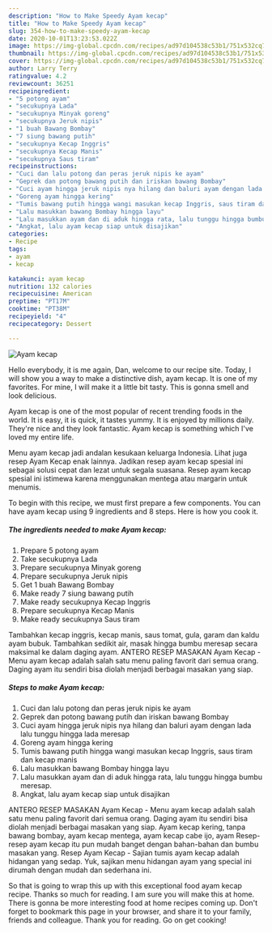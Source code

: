 ```yaml
---
description: "How to Make Speedy Ayam kecap"
title: "How to Make Speedy Ayam kecap"
slug: 354-how-to-make-speedy-ayam-kecap
date: 2020-10-01T13:23:53.022Z
image: https://img-global.cpcdn.com/recipes/ad97d104538c53b1/751x532cq70/ayam-kecap-foto-resep-utama.jpg
thumbnail: https://img-global.cpcdn.com/recipes/ad97d104538c53b1/751x532cq70/ayam-kecap-foto-resep-utama.jpg
cover: https://img-global.cpcdn.com/recipes/ad97d104538c53b1/751x532cq70/ayam-kecap-foto-resep-utama.jpg
author: Larry Terry
ratingvalue: 4.2
reviewcount: 36251
recipeingredient:
- "5 potong ayam"
- "secukupnya Lada"
- "secukupnya Minyak goreng"
- "secukupnya Jeruk nipis"
- "1 buah Bawang Bombay"
- "7 siung bawang putih"
- "secukupnya Kecap Inggris"
- "secukupnya Kecap Manis"
- "secukupnya Saus tiram"
recipeinstructions:
- "Cuci dan lalu potong dan peras jeruk nipis ke ayam"
- "Geprek dan potong bawang putih dan iriskan bawang Bombay"
- "Cuci ayam hingga jeruk nipis nya hilang dan baluri ayam dengan lada lalu tunggu hingga lada meresap"
- "Goreng ayam hingga kering"
- "Tumis bawang putih hingga wangi masukan kecap Inggris, saus tiram dan kecap manis"
- "Lalu masukkan bawang Bombay hingga layu"
- "Lalu masukkan ayam dan di aduk hingga rata, lalu tunggu hingga bumbu meresap."
- "Angkat, lalu ayam kecap siap untuk disajikan"
categories:
- Recipe
tags:
- ayam
- kecap

katakunci: ayam kecap 
nutrition: 132 calories
recipecuisine: American
preptime: "PT17M"
cooktime: "PT38M"
recipeyield: "4"
recipecategory: Dessert

---
```



![Ayam kecap](https://img-global.cpcdn.com/recipes/ad97d104538c53b1/751x532cq70/ayam-kecap-foto-resep-utama.jpg)

Hello everybody, it is me again, Dan, welcome to our recipe site. Today, I will show you a way to make a distinctive dish, ayam kecap. It is one of my favorites. For mine, I will make it a little bit tasty. This is gonna smell and look delicious.

Ayam kecap is one of the most popular of recent trending foods in the world. It is easy, it is quick, it tastes yummy. It is enjoyed by millions daily. They're nice and they look fantastic. Ayam kecap is something which I've loved my entire life.

Menu ayam kecap jadi andalan kesukaan keluarga Indonesia. Lihat juga resep Ayam Kecap enak lainnya. Jadikan resep ayam kecap spesial ini sebagai solusi cepat dan lezat untuk segala suasana. Resep ayam kecap spesial ini istimewa karena menggunakan mentega atau margarin untuk menumis.


To begin with this recipe, we must first prepare a few components. You can have ayam kecap using 9 ingredients and 8 steps. Here is how you cook it.

<!--inarticleads1-->

##### The ingredients needed to make Ayam kecap:

1. Prepare 5 potong ayam
1. Take secukupnya Lada
1. Prepare secukupnya Minyak goreng
1. Prepare secukupnya Jeruk nipis
1. Get 1 buah Bawang Bombay
1. Make ready 7 siung bawang putih
1. Make ready secukupnya Kecap Inggris
1. Prepare secukupnya Kecap Manis
1. Make ready secukupnya Saus tiram


Tambahkan kecap inggris, kecap manis, saus tomat, gula, garam dan kaldu ayam bubuk. Tambahkan sedikit air, masak hingga bumbu meresap secara maksimal ke dalam daging ayam. ANTERO RESEP MASAKAN Ayam Kecap - Menu ayam kecap adalah salah satu menu paling favorit dari semua orang. Daging ayam itu sendiri bisa diolah menjadi berbagai masakan yang siap. 

<!--inarticleads2-->

##### Steps to make Ayam kecap:

1. Cuci dan lalu potong dan peras jeruk nipis ke ayam
1. Geprek dan potong bawang putih dan iriskan bawang Bombay
1. Cuci ayam hingga jeruk nipis nya hilang dan baluri ayam dengan lada lalu tunggu hingga lada meresap
1. Goreng ayam hingga kering
1. Tumis bawang putih hingga wangi masukan kecap Inggris, saus tiram dan kecap manis
1. Lalu masukkan bawang Bombay hingga layu
1. Lalu masukkan ayam dan di aduk hingga rata, lalu tunggu hingga bumbu meresap.
1. Angkat, lalu ayam kecap siap untuk disajikan


ANTERO RESEP MASAKAN Ayam Kecap - Menu ayam kecap adalah salah satu menu paling favorit dari semua orang. Daging ayam itu sendiri bisa diolah menjadi berbagai masakan yang siap. Ayam kecap kering, tanpa bawang bombay, ayam kecap mentega, ayam kecap cabe ijo, ayam Resep-resep ayam kecap itu pun mudah banget dengan bahan-bahan dan bumbu masakan yang. Resep Ayam Kecap - Sajian tumis ayam kecap adalah hidangan yang sedap. Yuk, sajikan menu hidangan ayam yang special ini dirumah dengan mudah dan sederhana ini. 

So that is going to wrap this up with this exceptional food ayam kecap recipe. Thanks so much for reading. I am sure you will make this at home. There is gonna be more interesting food at home recipes coming up. Don't forget to bookmark this page in your browser, and share it to your family, friends and colleague. Thank you for reading. Go on get cooking!

